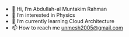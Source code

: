 - 👋 Hi, I’m Abdullah-al Muntakim Rahman
- 👀 I’m interested in Physics
- 🌱 I’m currently learning Cloud Architecture
- 📫 How to reach me unmesh2005@gmail.com

<!---
unmesh-2005/unmesh-2005 is a ✨ special ✨ repository because its `README.md` (this file) appears on your GitHub profile.
You can click the Preview link to take a look at your changes.
--->
